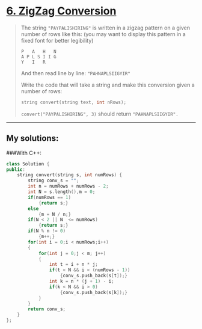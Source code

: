 [6. ZigZag Conversion](https://leetcode.com/problems/zigzag-conversion/)
======================
>The string `"PAYPALISHIRING"` is written in a zigzag pattern on a given number of rows like this: (you may want to display this pattern in a fixed font for better legibility) 
>```
>P   A   H   N
>A P L S I I G
>Y   I   R
>```
>And then read line by line: `"PAHNAPLSIIGYIR"`
>
>Write the code that will take a string and make this conversion given a number of rows:
>```C++
>string convert(string text, int nRows);
>```
>`convert("PAYPALISHIRING", 3)` should return `"PAHNAPLSIIGYIR". `

----------
## My solutions:
###With C++:

```C++
class Solution {
public:
    string convert(string s, int numRows) {
        string conv_s = "";
        int n = numRows + numRows - 2;
        int N = s.length(),m = 0;
        if(numRows == 1)
            {return s;}
        else
            {m = N / n;}
        if(N < 2 || N  <= numRows)
            {return s;}
        if(N % n != 0)
            {m++;}
        for(int i = 0;i < numRows;i++)
        {
            for(int j = 0;j < m; j++)
            {
                int t = i + n * j;
                if(t < N && i < (numRows - 1))
                    {conv_s.push_back(s[t]);}
                int k = n * (j + 1) - i;
                if(k < N && i > 0)
                    {conv_s.push_back(s[k]);}
            }
        }
        return conv_s;
    }
};
```

